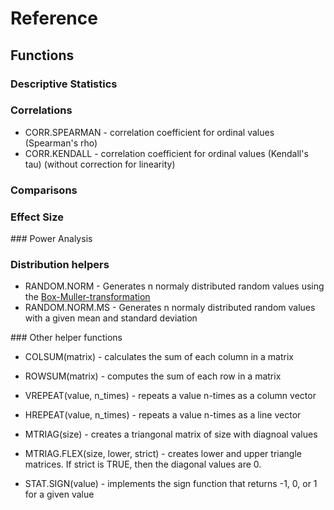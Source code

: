 # Reference

## Functions

### Descriptive Statistics

### Correlations

- CORR.SPEARMAN - correlation coefficient for ordinal values (Spearman's rho)
- CORR.KENDALL - correlation coefficient for ordinal values (Kendall's tau) (without correction for linearity)

### Comparisons

### Effect Size

### Power Analysis

### Distribution helpers

- RANDOM.NORM    - Generates n normaly distributed random values using the [Box-Muller-transformation](https://en.wikipedia.org/wiki/Box%E2%80%93Muller_transform)
- RANDOM.NORM.MS  - Generates n normaly distributed random values with a given mean and standard deviation

### Other helper functions

- COLSUM(matrix) - calculates the sum of each column in a matrix
- ROWSUM(matrix) - computes the sum of each row in a matrix

- VREPEAT(value, n_times) - repeats a value n-times as a column vector
- HREPEAT(value, n_times) - repeats a value n-times as a line vector

- MTRIAG(size) - creates a triangonal matrix of size with diagnoal values
- MTRIAG.FLEX(size, lower, strict) - creates lower and upper triangle matrices. If strict is TRUE, then the diagonal values are 0.

- STAT.SIGN(value) - implements the sign function that returns -1, 0, or 1 for a given value
